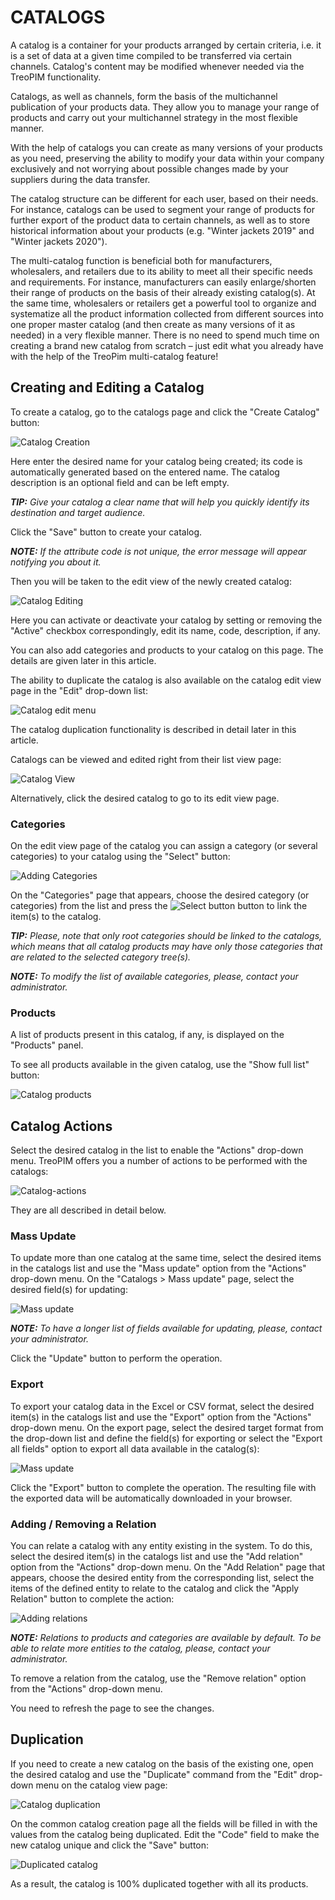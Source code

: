 # CATALOGS

A catalog is a container for your products arranged by certain criteria, i.e. it is a set of data at a given time compiled to be transferred via certain channels. Catalog's content may be modified whenever needed via the TreoPIM functionality.

Catalogs, as well as channels, form the basis of the multichannel publication of your products data. They allow you to manage your range of products and carry out your multichannel strategy in the most flexible manner.

With the help of catalogs you can create as many versions of your products as you need, preserving the ability to modify your data within your company exclusively and not worrying about possible changes made by your suppliers during the data transfer.

The catalog structure can be different for each user, based on their needs. For instance, catalogs can be used to segment your range of products for further export of the product data to certain channels, as well as to store historical information about your products (e.g. "Winter jackets 2019" and "Winter jackets 2020").

The multi-catalog function is beneficial both for manufacturers, wholesalers, and retailers due to its ability to meet all their specific needs and requirements. For instance, manufacturers can easily enlarge/shorten their range of products on the basis of their already existing catalog(s). At the same time, wholesalers or retailers get a powerful tool to organize and systematize all the product information collected from different sources into one proper master catalog (and then create as many versions of it as needed) in a very flexible manner. There is no need to spend much time on creating a brand new catalog from scratch – just edit what you already have with the help of the TreoPim multi-catalog feature!

## Creating and Editing a Catalog

To create a catalog, go to the catalogs page and click the "Create Catalog" button:

![Catalog Creation](../../_assets/catalogs/catalog-create_en.jpg)

Here enter the desired name for your catalog being created; its code is automatically generated based on the entered name. The catalog description is an optional field and can be left empty.

_**TIP:**_ *Give your catalog a clear name that will help you quickly identify its destination and target audience.*

Click the "Save" button to create your catalog.

_**NOTE:**_ *If the attribute code is not unique, the  error message will appear notifying you about it.* 

Then you will be taken to the edit view of the newly created catalog:

![Catalog Editing](../../_assets/catalogs/catalog-edit_en.jpg)

Here you can activate or deactivate your catalog by setting or removing the "Active" checkbox correspondingly, edit its name, code, description, if any.

You can also add categories and products to your catalog on this page. The details are given later in this article.  <!-- try to create an interactive cross-reference here-->

The ability to duplicate the catalog is also available on the catalog edit view page in the "Edit" drop-down list:

![Catalog edit menu](../../_assets/catalogs/catalog-edit-menu_en.jpg)

The catalog duplication functionality is described in detail later in this article.  <!-- try to create an interactive cross-reference here-->

Catalogs can be viewed and edited right from their list view page:

![Catalog View](../../_assets/catalogs/catalog-view_en.jpg)

Alternatively, click the desired catalog to go to its edit view page.

### Categories

On the edit view page of the catalog you can assign a category (or several categories) to your catalog using the "Select" button:

![Adding Categories](../../_assets/catalogs/catalog-categories-add_en.jpg)

On the "Categories" page that appears, choose the desired category (or categories) from the list and press the ![Select button](../../_assets/catalogs/catalog-select-button.jpg) button to link the item(s) to the catalog.

_**TIP:**_ *Please, note that only root categories should be linked to the catalogs, which means that all catalog products may have only those categories that are related to the selected category tree(s).*

_**NOTE:**_ *To modify the list of available categories, please, contact your administrator.*

### Products

A list of products present in this catalog, if any, is displayed on the "Products" panel.

To see all products available in the given catalog, use the "Show full list" button:

![Catalog products](../../_assets/catalogs/catalog-products-list_en.jpg)

## Catalog Actions

Select the desired catalog in the list to enable the "Actions" drop-down menu. TreoPIM offers you a number of actions to be performed with the catalogs:

![Catalog-actions](../../_assets/catalogs/catalog-actions_en.jpg)

They are all described in detail below.

### Mass Update

To update more than one catalog at the same time, select the desired items in the catalogs list and use the "Mass update" option from the "Actions" drop-down menu. On the "Catalogs > Mass update" page, select the desired field(s) for updating:

![Mass update](../../_assets/catalogs/catalog-mass-upd_en.jpg)

_**NOTE:**_ *To have a longer list of fields available for updating, please, contact your administrator.*

Click the "Update" button to perform the operation.

### Export

To export your catalog data in the Excel or CSV format, select the desired item(s) in the catalogs list and use the "Export" option from the "Actions" drop-down menu. On the export page, select the desired target format from the drop-down list and define the field(s) for exporting or select the "Export all fields" option to export all data available in the catalog(s):

![Mass update](../../_assets/catalogs/catalog-export_en.jpg)

Click the "Export" button to complete the operation. The resulting file with the exported data will be automatically downloaded in your browser.

### Adding / Removing a Relation

You can relate a catalog with any entity existing in the system. To do this, select the desired item(s) in the catalogs list and use the "Add relation" option from the "Actions" drop-down menu. On the "Add Relation" page that appears, choose the desired entity from the corresponding list, select the items of the defined entity to relate to the catalog and click the "Apply Relation" button to complete the action:

![Adding relations](../../_assets/catalogs/catalog-add-relation_en.jpg)

_**NOTE:**_ *Relations to products and categories are available by default. To be able to relate more entities to the catalog, please, contact your administrator.*

To remove a relation from the catalog, use the "Remove relation" option from the "Actions" drop-down menu.

You need to refresh the page to see the changes.

## Duplication

If you need to create a new catalog on the basis of the existing one, open the desired catalog and use the "Duplicate" command from the "Edit" drop-down menu on the catalog view page:

![Catalog duplication](../../_assets/catalogs/catalog-duplicate_en.jpg)

On the common catalog creation page all the fields will be filled in with the values from the catalog being duplicated. Edit the "Code" field to make the new catalog unique and click the "Save" button:

![Duplicated catalog](./../_assets/catalogs/catalog-duplicated_en.jpg)

As a result, the catalog is 100% duplicated together with all its products.